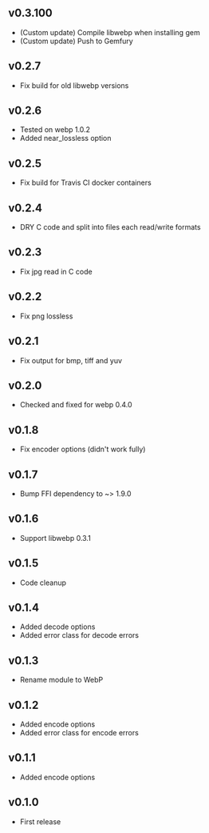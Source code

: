 ## v0.3.100

* (Custom update) Compile libwebp when installing gem
* (Custom update) Push to Gemfury

## v0.2.7

* Fix build for old libwebp versions

## v0.2.6

* Tested on webp 1.0.2
* Added near_lossless option

## v0.2.5

* Fix build for Travis CI docker containers

## v0.2.4

* DRY C code and split into files each read/write formats

## v0.2.3

* Fix jpg read in C code

## v0.2.2

* Fix png lossless

## v0.2.1

* Fix output for bmp, tiff and yuv

## v0.2.0

* Checked and fixed for webp 0.4.0

## v0.1.8

* Fix encoder options (didn't work fully)

## v0.1.7

* Bump FFI dependency to ~> 1.9.0

## v0.1.6

* Support libwebp 0.3.1

## v0.1.5

* Code cleanup

## v0.1.4

* Added decode options
* Added error class for decode errors

## v0.1.3

* Rename module to WebP

## v0.1.2

* Added encode options
* Added error class for encode errors

## v0.1.1

* Added encode options

## v0.1.0

* First release
